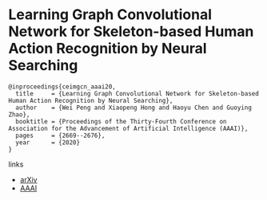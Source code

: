 # Learning Graph Convolutional Network for Skeleton-based Human Action Recognition by Neural Searching

```
@inproceedings{ceimgcn_aaai20,
  title     = {Learning Graph Convolutional Network for Skeleton-based Human Action Recognition by Neural Searching},
  author    = {Wei Peng and Xiaopeng Hong and Haoyu Chen and Guoying Zhao},
  booktitle = {Proceedings of the Thirty-Fourth Conference on Association for the Advancement of Artificial Intelligence (AAAI)},
  pages	    = {2669--2676},
  year      = {2020}
}
```

links
- [arXiv](https://arxiv.org/abs/1911.04131)
- [AAAI](https://aaai.org/ojs/index.php/AAAI/article/view/5652)